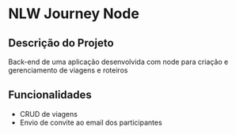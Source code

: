 # NLW Journey Node

## Descrição do Projeto
Back-end de uma aplicação desenvolvida com node para criação e gerenciamento de viagens e roteiros

## Funcionalidades
- CRUD de viagens
- Envio de convite ao email dos participantes